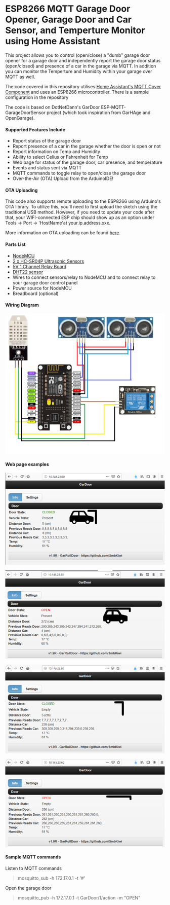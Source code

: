 # ESP8266 MQTT Garage Door Opener, Garage Door and Car Sensor, and Temperture Monitor using Home Assistant
This project allows you to control (open/close) a "dumb" garage door opener for a garage door and independently report the garage door status (open/closed) and presence of a car in the garage via MQTT. In addition you can monitor the Temperture and Humidity within your garage over MQTT as well.

The code covered in this repository utilises [Home Assistant's MQTT Cover Component](https://www.home-assistant.io/components/cover.mqtt/) and uses an ESP8266 microcontroller. There is a sample configuration in the repository

The code is based on DotNetDann's GarDoor ESP-MQTT-GarageDoorSensor project (which took inspiration from GarHAge and OpenGarage). 

#### Supported Features Include
- Report status of the garage door
- Report presence of a car in the garage whether the door is open or not 
- Report information on Temp and Humidity
- Ability to select Celius or Fahrenheit for Temp
- Web page for status of the garage door, car presence, and temperature
- Events and status sent via MQTT
- MQTT commands to toggle relay to open/close the garage door
- Over-the-Air (OTA) Upload from the ArduinoIDE!


#### OTA Uploading
This code also supports remote uploading to the ESP8266 using Arduino's OTA library. To utilize this, you'll need to first upload the sketch using the traditional USB method. However, if you need to update your code after that, your WIFI-connected ESP chip should show up as an option under Tools -> Port -> 'HostName'at your.ip.address.xxx. 

More information on OTA uploading can be found [here](http://esp8266.github.io/Arduino/versions/2.0.0/doc/ota_updates/ota_updates.html). 


#### Parts List
- [NodeMCU](https://www.aliexpress.com/item/32665100123.html)
- [2 x HC-SR04P Ultrasonic Sensors](https://www.aliexpress.com/item/32711959780.html) 
- [5V 1 Channel Relay Board](https://www.gearbest.com/relays/pp_226384.html)
- [DHT22 sensor](https://www.aliexpress.com/item/32899808141.html)  
- Wires to connect sensors/relay to NodeMCU and to connect relay to your garage door control panel 
- Power source for NodeMCU  
- Breadboard (optional)

#### Wiring Diagram
![alt text](https://github.com/SmbKiwi/ESP-MQTT-GarageDoorSensor/blob/master/Wiring%20Diagram-RollerDoor.png?raw=true "Wiring Diagram")


#### Web page examples
![alt text](https://github.com/SmbKiwi/ESP-MQTT-GarageDoorSensor/blob/master/WebpageStatus1.png?raw=true "Webpage Status")

![alt text](https://github.com/SmbKiwi/ESP-MQTT-GarageDoorSensor/blob/master/WebpageStatus2.png?raw=true "Webpage Status")

![alt text](https://github.com/SmbKiwi/ESP-MQTT-GarageDoorSensor/blob/master/WebpageStatus3.png?raw=true "Webpage Status")

![alt text](https://github.com/SmbKiwi/ESP-MQTT-GarageDoorSensor/blob/master/WebpageStatus4.png?raw=true "Webpage Status")

#### Sample MQTT commands
Listen to MQTT commands
> mosquitto_sub -h 172.17.0.1 -t '#'

Open the garage door
> mosquitto_pub -h 172.17.0.1 -t GarDoor/1/action -m "OPEN"

